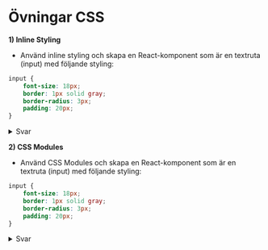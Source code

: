 # Övningar CSS

**1) Inline Styling**

- Använd inline styling och skapa en React-komponent som är en textruta (input) med följande styling:

```css
input {
    font-size: 18px;
    border: 1px solid gray;
    border-radius: 3px;
    padding: 20px;
}
```
<details>
    <summary>Svar</summary>

```jsx
const textboxStyle = {
    fontSize: "18px",
    border: "1px solid gray",
    borderRadius: "3px",
    padding: "20px"
}
const Textbox = () => (
    <input type="text" style={textboxStyle} />
)
export default Textbox;
```
</details>

**2) CSS Modules**

- Använd CSS Modules och skapa en React-komponent som är en textruta (input) med följande styling:

```css
input {
    font-size: 18px;
    border: 1px solid gray;
    border-radius: 3px;
    padding: 20px;
}
```

<details>
    <summary>Svar</summary>

```css
/* textbox.module.css*/
.textBox {
    font-size: 18px;
    border: 1px solid gray;
    border-radius: 3px;
    padding: 20px;
}
```

```jsx
//Textbox.jsx
import styles from './textbox.module.css'
const Textbox = () => (
    <input type="text" className={styles.textBox} />
)
```
</details>